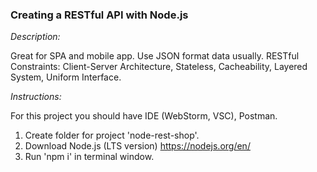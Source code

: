 ### Creating a RESTful API with Node.js

_Description:_

Great for SPA and mobile app.
Use JSON format data usually.
RESTful Constraints: Client-Server Architecture, Stateless, Cacheability, Layered System, Uniform Interface.

_Instructions:_

For this project you should have IDE (WebStorm, VSC), Postman.

1. Create folder for project 'node-rest-shop'.
2. Download Node.js (LTS version) https://nodejs.org/en/
3. Run 'npm i' in terminal window.